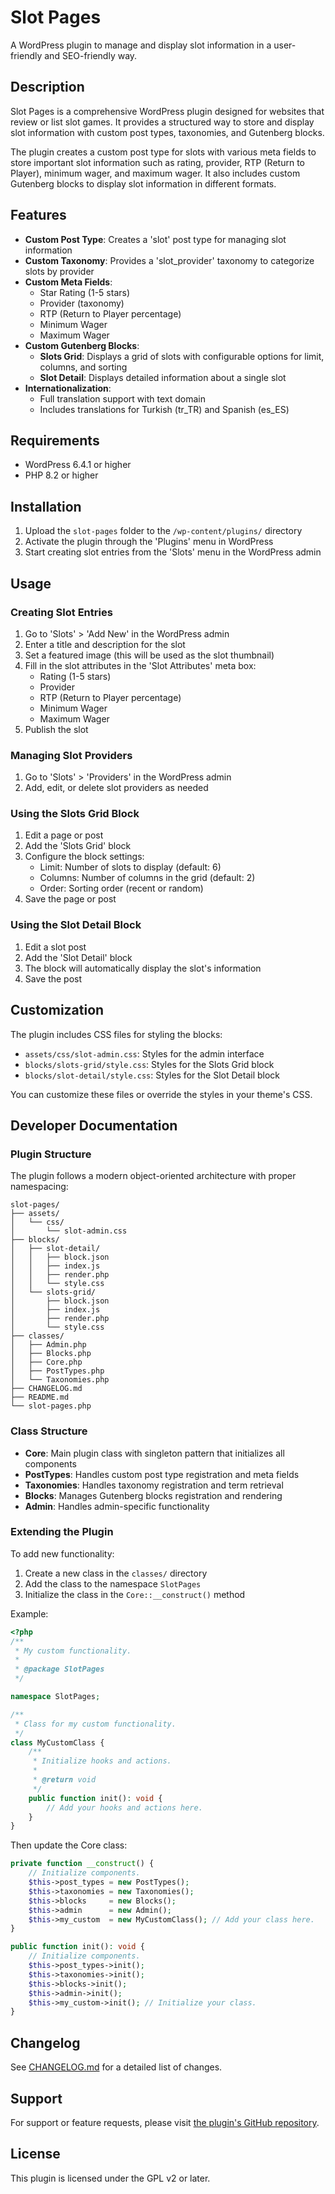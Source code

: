# Slot Pages

A WordPress plugin to manage and display slot information in a user-friendly and SEO-friendly way.

## Description

Slot Pages is a comprehensive WordPress plugin designed for websites that review or list slot games. It provides a structured way to store and display slot information with custom post types, taxonomies, and Gutenberg blocks.

The plugin creates a custom post type for slots with various meta fields to store important slot information such as rating, provider, RTP (Return to Player), minimum wager, and maximum wager. It also includes custom Gutenberg blocks to display slot information in different formats.

## Features

- **Custom Post Type**: Creates a 'slot' post type for managing slot information
- **Custom Taxonomy**: Provides a 'slot_provider' taxonomy to categorize slots by provider
- **Custom Meta Fields**:
  - Star Rating (1-5 stars)
  - Provider (taxonomy)
  - RTP (Return to Player percentage)
  - Minimum Wager
  - Maximum Wager
- **Custom Gutenberg Blocks**:
  - **Slots Grid**: Displays a grid of slots with configurable options for limit, columns, and sorting
  - **Slot Detail**: Displays detailed information about a single slot
- **Internationalization**:
  - Full translation support with text domain
  - Includes translations for Turkish (tr_TR) and Spanish (es_ES)

## Requirements

- WordPress 6.4.1 or higher
- PHP 8.2 or higher

## Installation

1. Upload the `slot-pages` folder to the `/wp-content/plugins/` directory
2. Activate the plugin through the 'Plugins' menu in WordPress
3. Start creating slot entries from the 'Slots' menu in the WordPress admin

## Usage

### Creating Slot Entries

1. Go to 'Slots' > 'Add New' in the WordPress admin
2. Enter a title and description for the slot
3. Set a featured image (this will be used as the slot thumbnail)
4. Fill in the slot attributes in the 'Slot Attributes' meta box:
   - Rating (1-5 stars)
   - Provider
   - RTP (Return to Player percentage)
   - Minimum Wager
   - Maximum Wager
5. Publish the slot

### Managing Slot Providers

1. Go to 'Slots' > 'Providers' in the WordPress admin
2. Add, edit, or delete slot providers as needed

### Using the Slots Grid Block

1. Edit a page or post
2. Add the 'Slots Grid' block
3. Configure the block settings:
   - Limit: Number of slots to display (default: 6)
   - Columns: Number of columns in the grid (default: 2)
   - Order: Sorting order (recent or random)
4. Save the page or post

### Using the Slot Detail Block

1. Edit a slot post
2. Add the 'Slot Detail' block
3. The block will automatically display the slot's information
4. Save the post

## Customization

The plugin includes CSS files for styling the blocks:
- `assets/css/slot-admin.css`: Styles for the admin interface
- `blocks/slots-grid/style.css`: Styles for the Slots Grid block
- `blocks/slot-detail/style.css`: Styles for the Slot Detail block

You can customize these files or override the styles in your theme's CSS.

## Developer Documentation

### Plugin Structure

The plugin follows a modern object-oriented architecture with proper namespacing:

```
slot-pages/
├── assets/
│   └── css/
│       └── slot-admin.css
├── blocks/
│   ├── slot-detail/
│   │   ├── block.json
│   │   ├── index.js
│   │   ├── render.php
│   │   └── style.css
│   └── slots-grid/
│       ├── block.json
│       ├── index.js
│       ├── render.php
│       └── style.css
├── classes/
│   ├── Admin.php
│   ├── Blocks.php
│   ├── Core.php
│   ├── PostTypes.php
│   └── Taxonomies.php
├── CHANGELOG.md
├── README.md
└── slot-pages.php
```

### Class Structure

- **Core**: Main plugin class with singleton pattern that initializes all components
- **PostTypes**: Handles custom post type registration and meta fields
- **Taxonomies**: Handles taxonomy registration and term retrieval
- **Blocks**: Manages Gutenberg blocks registration and rendering
- **Admin**: Handles admin-specific functionality

### Extending the Plugin

To add new functionality:

1. Create a new class in the `classes/` directory
2. Add the class to the namespace `SlotPages`
3. Initialize the class in the `Core::__construct()` method

Example:

```php
<?php
/**
 * My custom functionality.
 *
 * @package SlotPages
 */

namespace SlotPages;

/**
 * Class for my custom functionality.
 */
class MyCustomClass {
    /**
     * Initialize hooks and actions.
     *
     * @return void
     */
    public function init(): void {
        // Add your hooks and actions here.
    }
}
```

Then update the Core class:

```php
private function __construct() {
    // Initialize components.
    $this->post_types = new PostTypes();
    $this->taxonomies = new Taxonomies();
    $this->blocks     = new Blocks();
    $this->admin      = new Admin();
    $this->my_custom  = new MyCustomClass(); // Add your class here.
}

public function init(): void {
    // Initialize components.
    $this->post_types->init();
    $this->taxonomies->init();
    $this->blocks->init();
    $this->admin->init();
    $this->my_custom->init(); // Initialize your class.
}
```

## Changelog

See [CHANGELOG.md](CHANGELOG.md) for a detailed list of changes.

## Support

For support or feature requests, please visit [the plugin's GitHub repository](https://github.com/adnnco/slot-pages).

## License

This plugin is licensed under the GPL v2 or later.
